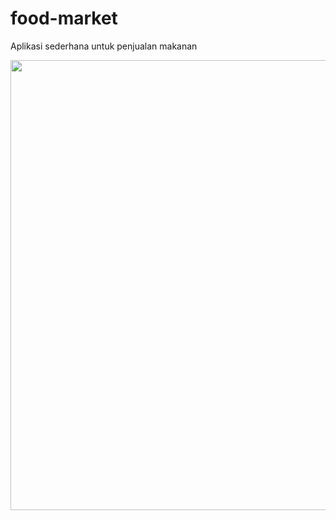 # food-market
Aplikasi sederhana untuk penjualan makanan

<img src="https://user-images.githubusercontent.com/43690617/133561721-d122afac-7725-43cd-9515-1ee02c2b4bcc.png"  width = "720px"/>
